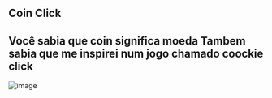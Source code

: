 Coin Click
------------------------------------------------------------------
Você sabia que coin significa moeda
Tambem sabia que me inspirei num jogo chamado coockie click
------------------------------------------------------------------
![image](https://user-images.githubusercontent.com/93051043/140662225-b08912e6-e843-4a6f-a53e-d7d03fb07fa7.png)
